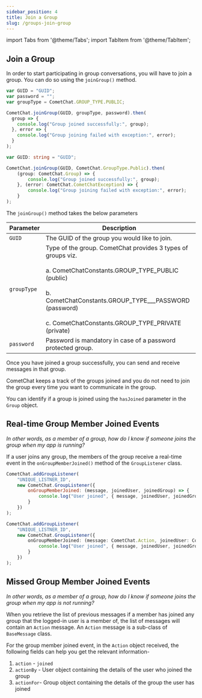 ```yaml
---
sidebar_position: 4
title: Join a Group
slug: /groups-join-group
---
```


import Tabs from '@theme/Tabs';
import TabItem from '@theme/TabItem';


## Join a Group

In order to start participating in group conversations, you will have to join a group. You can do so using the `joinGroup()` method.

<Tabs>
<TabItem value="1" label="Javascript">

```javascript
var GUID = "GUID";
var password = "";
var groupType = CometChat.GROUP_TYPE.PUBLIC;

CometChat.joinGroup(GUID, groupType, password).then(
  group => {
    console.log("Group joined successfully:", group);
  }, error => {
    console.log("Group joining failed with exception:", error);
  }
);
```

</TabItem>

<TabItem value="2" label="Typescript">

```typescript
var GUID: string = "GUID";

CometChat.joinGroup(GUID, CometChat.GroupType.Public).then(
    (group: CometChat.Group) => {
        console.log("Group joined successfully:", group);
    }, (error: CometChat.CometChatException) => {
        console.log("Group joining failed with exception:", error);
    }
);
```

</TabItem>
</Tabs>



The `joinGroup()` method takes the below parameters

| Parameter | Description | 
| ---- | ---- | 
| `GUID` | The GUID of the group you would like to join. | 
| `groupType` | Type of the group. CometChat provides 3 types of groups viz. <br/><br/>a. CometChatConstants.GROUP_TYPE_PUBLIC (public) <br/><br/>b. CometChatConstants.GROUP_TYPE___PASSWORD (password) <br/><br/>c. CometChatConstants.GROUP_TYPE_PRIVATE (private) | 
| `password` | Password is mandatory in case of a password protected group. | 


Once you have joined a group successfully, you can send and receive messages in that group.

CometChat keeps a track of the groups joined and you do not need to join the group every time you want to communicate in the group.

You can identify if a group is joined using the `hasJoined` parameter in the `Group` object.

## Real-time Group Member Joined Events

_In other words, as a member of a group, how do I know if someone joins the group when my app is running?_

If a user joins any group, the members of the group receive a real-time event in the `onGroupMemberJoined()` method of the `GroupListener` class.

<Tabs>
<TabItem value="1" label="Javascript">

```javascript
CometChat.addGroupListener(
    "UNIQUE_LISTNER_ID",
    new CometChat.GroupListener({
        onGroupMemberJoined: (message, joinedUser, joinedGroup) => {
            console.log("User joined", { message, joinedUser, joinedGroup });
        }
    })
);
```

</TabItem>

<TabItem value="2" label="Typescript">

```typescript
CometChat.addGroupListener(
    "UNIQUE_LISTNER_ID",
    new CometChat.GroupListener({
        onGroupMemberJoined: (message: CometChat.Action, joinedUser: CometChat.User, joinedGroup: CometChat.Group) => {
            console.log("User joined", { message, joinedUser, joinedGroup });
        }
    })
);
```

</TabItem>
</Tabs>



## Missed Group Member Joined Events

_In other words, as a member of a group, how do I know if someone joins the group when my app is not running?_

When you retrieve the list of previous messages if a member has joined any group that the logged-in user is a member of, the list of messages will contain an `Action` message. An `Action` message is a sub-class of `BaseMessage` class.

For the group member joined event, in the `Action` object received, the following fields can help you get the relevant information-

1. `action` - `joined`
2. `actionBy` - User object containing the details of the user who joined the group
3. `actionFor`- Group object containing the details of the group the user has joined